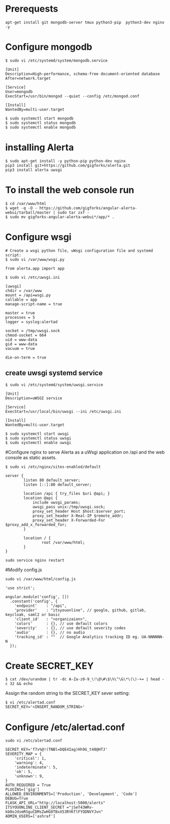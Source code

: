 # Prerequests
```
apt-get install git mongodb-server tmux python3-pip  python3-dev nginx -y
```
# Configure mongodb
```
$ sudo vi /etc/systemd/system/mongodb.service
```

```
[Unit]
Description=High-performance, schema-free document-oriented database
After=network.target

[Service]
User=mongodb
ExecStart=/usr/bin/mongod --quiet --config /etc/mongod.conf

[Install]
WantedBy=multi-user.target
```
```
$ sudo systemctl start mongodb
$ sudo systemctl status mongodb
$ sudo systemctl enable mongodb
```
# installing Alerta
```
$ sudo apt-get install -y python-pip python-dev nginx
pip3 install git+https://github.com/gigforks/alerta.git
pip3 install alerta uwsgi
```
# To install the web console run
```
$ cd /var/www/html
$ wget -q -O - https://github.com/gigforks/angular-alerta-webui/tarball/master | sudo tar zxf -
$ sudo mv gigforks-angular-alerta-webui*/app/* .
```
# Configure wsgi
```
# Create a wsgi python file, uWsgi configuration file and systemd script:
$ sudo vi /var/www/wsgi.py
```
```
from alerta.app import app
```

```
$ sudo vi /etc/uwsgi.ini
```
```
[uwsgi]
chdir = /var/www
mount = /api=wsgi.py
callable = app
manage-script-name = true

master = true
processes = 5
logger = syslog:alertad

socket = /tmp/uwsgi.sock
chmod-socket = 664
uid = www-data
gid = www-data
vacuum = true

die-on-term = true
```
## create uwsgi systemd service
```
$ sudo vi /etc/systemd/system/uwsgi.service
```

```
[Unit]
Description=uWSGI service

[Service]
ExecStart=/usr/local/bin/uwsgi --ini /etc/uwsgi.ini

[Install]
WantedBy=multi-user.target
```

```
$ sudo systemctl start uwsgi
$ sudo systemctl status uwsgi
$ sudo systemctl enable uwsgi
```
#Configure nginx to serve Alerta as a uWsgi application on /api and the web console as static assets.
```
$ sudo vi /etc/nginx/sites-enabled/default
```

```
server {
        listen 80 default_server;
        listen [::]:80 default_server;

        location /api { try_files $uri @api; }
        location @api {
            include uwsgi_params;
            uwsgi_pass unix:/tmp/uwsgi.sock;
            proxy_set_header Host $host:$server_port;
            proxy_set_header X-Real-IP $remote_addr;
            proxy_set_header X-Forwarded-For $proxy_add_x_forwarded_for;
        }

        location / {
                root /var/www/html;
        }
}
```
```
sudo service nginx restart
```


#Modify config.js
```
sudo vi /var/www/html/config.js
```
```
'use strict';

angular.module('config', [])
  .constant('config', {
    'endpoint'    : "/api",
    'provider'    : "itsyouonline", // google, github, gitlab, keycloak, saml2 or basic
    'client_id'   : "<organizaion>",
    'colors'      : {}, // use default colors
    'severity'    : {}, // use default severity codes
    'audio'       : {}, // no audio
    'tracking_id' : ""  // Google Analytics tracking ID eg. UA-NNNNNN-N
  });
```
# Create SECRET_KEY
```
$ cat /dev/urandom | tr -dc A-Za-z0-9_\!\@\#\$\%\^\&\*\(\)-+= | head -c 32 && echo
```
Assign the random string to the SECRET_KEY sever setting:
```
$ vi /etc/alertad.conf
SECRET_KEY='<INSERT_RANDOM_STRING>'
```
# Configure /etc/alertad.conf
```
sudo vi /etc/alertad.conf
```
```
SECRET_KEY='f7v%@!(TNBl=DQE4Iag)Hh9G_t40@HTJ'
SEVERITY_MAP = {
    'critical': 1,
    'warning': 4,
    'indeterminate': 5,
    'ok': 5,
    'unknown': 9,
}
AUTH_REQUIRED = True
PLUGINS=['gig']
ALLOWED_ENVIRONMENTS=['Production', 'Development', 'Code']
DEBUG=True
FLASK_API_URL="http://localhost:5000/alerts"
ITSYOUONLINE_CLIENT_SECRET ="jSeT43WRv-kb0oJdsmRSguCDMsZwHG0TBxX53RYKflFYODNVYJvn"
ADMIN_USERS=['ashraf']
```

